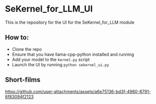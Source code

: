 # SeKernel_for_LLM_UI
This is the repository for the UI for the SeKernel_for_LLM module

## How to:
- Clone the repo
- Ensure that you have llama-cpp-python installed and running
- Add your model to the `kernel.py` script
- Launch the UI by running `python sekernel_ui.py`

## Short-films
https://github.com/user-attachments/assets/a6e75136-bd3f-4960-8791-6f83094f2123

